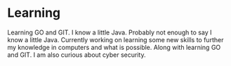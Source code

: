 # Learning 

Learning GO and GIT.  I know a little Java.  Probably not enough to say I know a little Java.  Currently working on learning some new skills to further my
knowledge in computers and what is possible.  Along with learning GO and GIT.  I am also curious about cyber security.  
